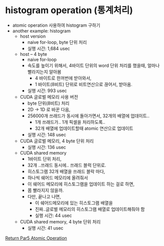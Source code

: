 # histogram operation (통계처리)

- atomic operation 사용하여 histogram 구하기
- another example: histogram
  - host version
    - naive for-loop, byte 단위 처리
    - 실행 시간: 1,684 usec
  - host – 4 byte
    - naive for-loop
    - 속도를 높이기 위해서, 4바이트 단위의 word 단위 처리를 했을때, 얼마나 빨라지는지 알아봄
      - 4 바이트로 한꺼번에 받아와서, 
      - 1 바이트(8비트) 단위로 비트연산으로 끊어서, 받아옴.
    - 실행 시간: 993 usec 
  - CUDA 글로벌 메모리 사용 버전
    - byte 단위(8비트) 처리
    - 2D -> 1D 로 바꾼 다음, 
    - 256000개 쓰래드가 동시에 돌아가면서, 32개의 배열에 업데이트.. 
      - 1개 쓰래드가.. 1개 픽셀을 처리하도록.. 
      - 32개 배열에 업데이트할때 atomic 연산으로 업데이트
    - 실행 시간: 148 usec
  - CUDA 글로벌 메모리, 4 byte 단위 처리 
    - 실행 시간: 136 usec 
  - CUDA shared memory
    - 1바이트 단위 처리, 
    - 32개 ..쓰래드 동시에.. 쓰래드 블럭 단위로.
    - 히스토그램 32개 배열을 쓰래드 블락 마다, 
    - 하나씩 쉐어드 메모리에 올려줘서
    - 이 쉐어드 메모리에 히스토그램을 업데이트 하는 걸로 하면, 
    - 쫌 빨라지지 않을까.
    - 다만, 끝나고 나면, 
      - 이 쉐어드메모리에 있는 히스토그램 배열을 
      - 진짜..글로벌 메모리의 히스토그램 배열로 업데이트해줘야 함
      - 실행 시간: 44 usec 
  - CUDA shared memory, 4 byte 단위 처리
    - 실행 시간: 41 usec


[Return Par5 Atomic Operation](../README.md)   